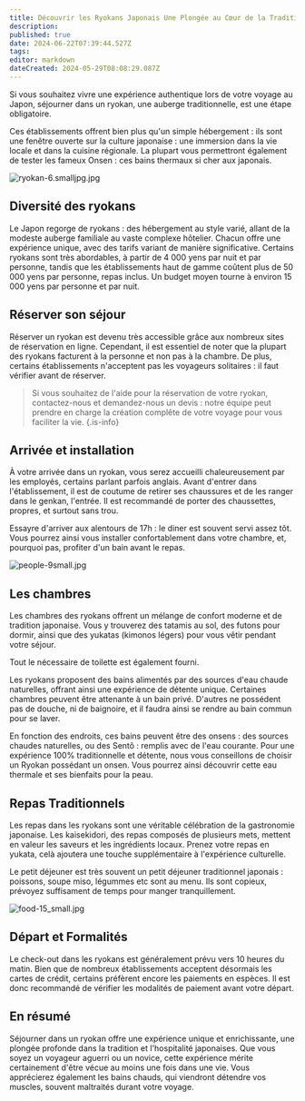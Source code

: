 ```yaml
---
title: Découvrir les Ryokans Japonais Une Plongée au Cœur de la Tradition et de l'Hospitalité
description: 
published: true
date: 2024-06-22T07:39:44.527Z
tags: 
editor: markdown
dateCreated: 2024-05-29T08:08:29.087Z
---
```


Si vous souhaitez vivre une expérience authentique lors de votre voyage au Japon, séjourner dans un ryokan, une auberge traditionnelle, est une étape obligatoire. 

Ces établissements offrent bien plus qu'un simple hébergement : ils sont une fenêtre ouverte sur la culture japonaise : une immersion dans la vie locale et dans la cuisine régionale. La plupart vous permettront également de tester les fameux Onsen : ces bains thermaux si cher aux japonais. 

![ryokan-6.smalljpg.jpg](/blogpictures/ryokan-6.smalljpg.jpg)

## Diversité des ryokans
Le Japon regorge de ryokans : des hébergement au style varié, allant de la modeste auberge familiale au vaste complexe hôtelier. Chacun offre une expérience unique, avec des tarifs variant de manière significative. Certains ryokans sont très abordables, à partir de 4 000 yens par nuit et par personne, tandis que les établissements haut de gamme coûtent plus de 50 000 yens par personne, repas inclus.
Un budget moyen tourne à environ 15 000 yens par personne et par nuit. 

## Réserver son séjour
Réserver un ryokan est devenu très accessible grâce aux nombreux sites de réservation en ligne. Cependant, il est essentiel de noter que la plupart des ryokans facturent à la personne et non pas à la chambre. De plus, certains établissements n'acceptent pas les voyageurs solitaires : il faut vérifier avant de réserver.

> Si vous souhaitez de l'aide pour la réservation de votre ryokan, contactez-nous et demandez-nous un devis : notre équipe peut prendre en charge la création complête de votre voyage pour vous faciliter la vie. 
{.is-info}


## Arrivée et installation

À votre arrivée dans un ryokan, vous serez accueilli chaleureusement par les employés, certains parlant parfois anglais. Avant d'entrer dans l'établissement, il est de coutume de retirer ses chaussures et de les ranger dans le genkan, l'entrée. Il est recommandé de porter des chaussettes, propres, et surtout sans trou.

Essayre d'arriver aux alentours de 17h : le diner est souvent servi assez tôt. Vous pourrez ainsi vous installer confortablement dans votre chambre, et, pourquoi pas, profiter d'un bain avant le repas. 

![people-9small.jpg](/blogpictures/people-9small.jpg)

## Les chambres

Les chambres des ryokans offrent un mélange de confort moderne et de tradition japonaise. Vous y trouverez des tatamis au sol, des futons pour dormir, ainsi que des yukatas (kimonos légers) pour vous vêtir pendant votre séjour. 

Tout le nécessaire de toilette est également fourni. 

Les ryokans proposent des bains alimentés par des sources d'eau chaude naturelles, offrant ainsi une expérience de détente unique. Certaines chambres peuvent être attenante à un bain privé. D'autres ne possédent pas de douche, ni de baignoire, et il faudra ainsi se rendre au bain commun pour se laver. 

En fonction des endroits, ces bains peuvent être des onsens : des sources chaudes naturelles, ou des Sentô : remplis avec de l'eau courante. 
Pour une expérience 100% traditionnelle et détente, nous vous conseillons de choisir un Ryokan possédant un onsen. Vous pourrez ainsi découvrir cette eau thermale et ses bienfaits pour la peau. 


## Repas Traditionnels

Les repas dans les ryokans sont une véritable célébration de la gastronomie japonaise. Les kaisekidori, des repas composés de plusieurs mets, mettent en valeur les saveurs et les ingrédients locaux. Prenez votre repas en yukata, celà ajoutera une touche supplémentaire à l'expérience culturelle.

Le petit déjeuner est très souvent un petit déjeuner traditionnel japonais : poissons, soupe miso, légummes etc sont au menu. Ils sont copieux, prévoyez suffisament de temps pour manger tranquillement.  

![food-15_small.jpg](/blogpictures/food-15_small.jpg)

## Départ et Formalités

Le check-out dans les ryokans est généralement prévu vers 10 heures du matin. Bien que de nombreux établissements acceptent désormais les cartes de crédit, certains préfèrent encore les paiements en espèces. Il est donc recommandé de vérifier les modalités de paiement avant votre départ.


## En résumé

Séjourner dans un ryokan offre une expérience unique et enrichissante, une plongée profonde dans la tradition et l'hospitalité japonaises. Que vous soyez un voyageur aguerri ou un novice, cette expérience mérite certainement d'être vécue au moins une fois dans une vie. Vous apprécierez également les bains chauds, qui viendront détendre vos muscles, souvent maltraités durant votre voyage. 
